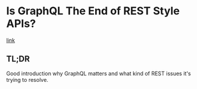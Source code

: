 # Is GraphQL The End of REST Style APIs?

[link](http://nordicapis.com/is-graphql-the-end-of-rest-style-apis/)

## TL;DR

Good introduction why GraphQL matters and what kind of REST issues it's trying
to resolve.
